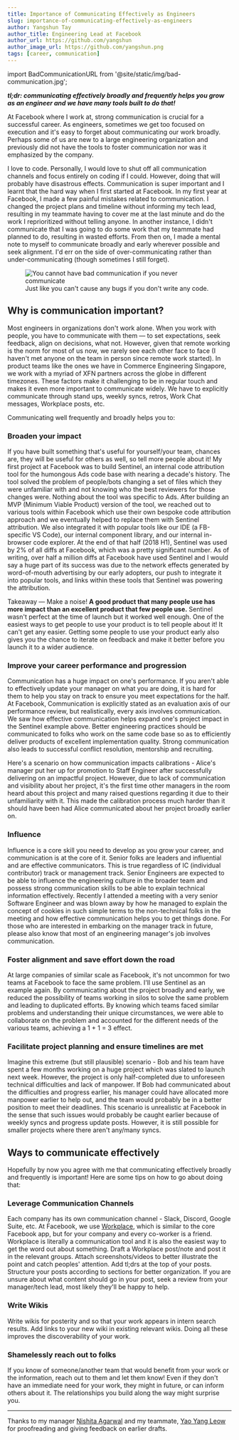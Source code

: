 ```yaml
---
title: Importance of Communicating Effectively as Engineers
slug: importance-of-communicating-effectively-as-engineers
author: Yangshun Tay
author_title: Engineering Lead at Facebook
author_url: https://github.com/yangshun
author_image_url: https://github.com/yangshun.png
tags: [career, communication]
---
```


import BadCommunicationURL from '@site/static/img/bad-communication.jpg';

**_tl;dr: communicating effectively broadly and frequently helps you grow as an engineer and we have many tools built to do that!_**

At Facebook where I work at, strong communication is crucial for a successful career. As engineers, sometimes we get too focused on execution and it's easy to forget about communicating our work broadly. Perhaps some of us are new to a large engineering organization and previously did not have the tools to foster communication nor was it emphasized by the company.

I love to code. Personally, I would love to shut off all communication channels and focus entirely on coding if I could. However, doing that will probably have disastrous effects. Communication is super important and I learnt that the hard way when I first started at Facebook. In my first year at Facebook, I made a few painful mistakes related to communication. I changed the project plans and timeline without informing my tech lead, resulting in my teammate having to cover me at the last minute and do the work I reprioritized without telling anyone. In another instance, I didn't communicate that I was going to do some work that my teammate had planned to do, resulting in wasted efforts. From then on, I made a mental note to myself to communicate broadly and early wherever possible and seek alignment. I'd err on the side of over-communicating rather than under-communicating (though sometimes I still forget).

<div class="text--center">

<figure>
    <img alt="You cannot have bad communication if you never communicate" src={BadCommunicationURL} />
    <figcaption>Just like you can't cause any bugs if you don't write any code.</figcaption>
</figure>

</div>

## Why is communication important?

Most engineers in organizations don't work alone. When you work with people, you have to communicate with them — to set expectations, seek feedback, align on decisions, what not. However, given that remote working is the norm for most of us now, we rarely see each other face to face (I haven't met anyone on the team in person since remote work started). In product teams like the ones we have in Commerce Engineering Singapore, we work with a myriad of XFN partners across the globe in different timezones. These factors make it challenging to be in regular touch and makes it even more important to communicate widely. We have to explicitly communicate through stand ups, weekly syncs, retros, Work Chat messages, Workplace posts, etc.

Communicating well frequently and broadly helps you to:

### Broaden your impact

If you have built something that's useful for yourself/your team, chances are, they will be useful for others as well, so tell more people about it! My first project at Facebook was to build Sentinel, an internal code attribution tool for the humongous Ads code base with nearing a decade's history. The tool solved the problem of people/bots changing a set of files which they were unfamiliar with and not knowing who the best reviewers for those changes were. Nothing about the tool was specific to Ads. After building an MVP (Minimum Viable Product) version of the tool, we reached out to various tools within Facebook which use their own bespoke code attribution approach and we eventually helped to replace them with Sentinel attribution. We also integrated it with popular tools like our IDE (a FB-specific VS Code), our internal component library, and our internal in-browser code explorer. At the end of that half (2018 H1), Sentinel was used by 2% of all diffs at Facebook, which was a pretty significant number. As of writing, over half a million diffs at Facebook have used Sentinel and I would say a huge part of its success was due to the network effects generated by word-of-mouth advertising by our early adopters, our push to integrate it into popular tools, and links within these tools that Sentinel was powering the attribution.

Takeaway — Make a noise! **A good product that many people use has more impact than an excellent product that few people use.** Sentinel wasn't perfect at the time of launch but it worked well enough. One of the easiest ways to get people to use your product is to tell people about it! It can't get any easier. Getting some people to use your product early also gives you the chance to iterate on feedback and make it better before you launch it to a wider audience.

### Improve your career performance and progression

Communication has a huge impact on one's performance. If you aren't able to effectively update your manager on what you are doing, it is hard for them to help you stay on track to ensure you meet expectations for the half. At Facebook, Communication is explicitly stated as an evaluation axis of our performance review, but realistically, every axis involves communication. We saw how effective communication helps expand one's project impact in the Sentinel example above. Better engineering practices should be communicated to folks who work on the same code base so as to efficiently deliver products of excellent implementation quality. Strong communication also leads to successful conflict resolution, mentorship and recruiting.

Here's a scenario on how communication impacts calibrations - Alice's manager put her up for promotion to Staff Engineer after successfully delivering on an impactful project. However, due to lack of communication and visibility about her project, it's the first time other managers in the room heard about this project and many raised questions regarding it due to their unfamiliarity with it. This made the calibration process much harder than it should have been had Alice communicated about her project broadly earlier on.

### Influence

Influence is a core skill you need to develop as you grow your career, and communication is at the core of it. Senior folks are leaders and influential and are effective communicators. This is true regardless of IC (individual contributor) track or management track. Senior Engineers are expected to be able to influence the engineering culture in the broader team and possess strong communication skills to be able to explain technical information effectively. Recently I attended a meeting with a very senior Software Engineer and was blown away by how he managed to explain the concept of cookies in such simple terms to the non-technical folks in the meeting and how effective communication helps you to get things done. For those who are interested in embarking on the manager track in future, please also know that most of an engineering manager's job involves communication.

### Foster alignment and save effort down the road

At large companies of similar scale as Facebook, it's not uncommon for two teams at Facebook to face the same problem. I'll use Sentinel as an example again. By communicating about the project broadly and early, we reduced the possibility of teams working in silos to solve the same problem and leading to duplicated efforts. By knowing which teams faced similar problems and understanding their unique circumstances, we were able to collaborate on the problem and accounted for the different needs of the various teams, achieving a 1 + 1 = 3 effect.

### Facilitate project planning and ensure timelines are met

Imagine this extreme (but still plausible) scenario - Bob and his team have spent a few months working on a huge project which was slated to launch next week. However, the project is only half-completed due to unforeseen technical difficulties and lack of manpower. If Bob had communicated about the difficulties and progress earlier, his manager could have allocated more manpower earlier to help out, and the team would probably be in a better position to meet their deadlines. This scenario is unrealistic at Facebook in the sense that such issues would probably be caught earlier because of weekly syncs and progress update posts. However, it is still possible for smaller projects where there aren't any/many syncs.

## Ways to communicate effectively

Hopefully by now you agree with me that communicating effectively broadly and frequently is important! Here are some tips on how to go about doing that:

### Leverage Communication Channels

Each company has its own communication channel - Slack, Discord, Google Suite, etc. At Facebook, we use [Workplace](https://workplace.com/), which is similar to the core Facebook app, but for your company and every co-worker is a friend. Workplace is literally a communication tool and it is also the easiest way to get the word out about something. Draft a Workplace post/note and post it in the relevant groups. Attach screenshots/videos to better illustrate the point and catch peoples' attention. Add tl;drs at the top of your posts. Structure your posts according to sections for better organization. If you are unsure about what content should go in your post, seek a review from your manager/tech lead, most likely they'll be happy to help.

### Write Wikis

Write wikis for posterity and so that your work appears in intern search results. Add links to your new wiki in existing relevant wikis. Doing all these improves the discoverability of your work.

### Shamelessly reach out to folks

If you know of someone/another team that would benefit from your work or the information, reach out to them and let them know! Even if they don't have an immediate need for your work, they might in future, or can inform others about it. The relationships you build along the way might surprise you.

---

Thanks to my manager [Nishita Agarwal](https://www.linkedin.com/in/nishita-agarwal-51872514/) and my teammate, [Yao Yang Leow](https://www.linkedin.com/in/leow-yao-yang/) for proofreading and giving feedback on earlier drafts.
